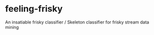 feeling-frisky
==============

An insatiable frisky classifier / Skeleton classifier for frisky stream data mining